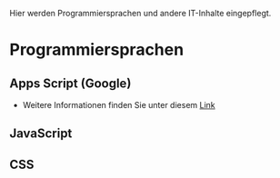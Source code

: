 Hier werden Programmiersprachen und andere IT-Inhalte eingepflegt.

# Programmiersprachen

## Apps Script (Google)  
* Weitere Informationen finden Sie unter diesem [Link](apps_script.MD)

## JavaScript  

## CSS  

